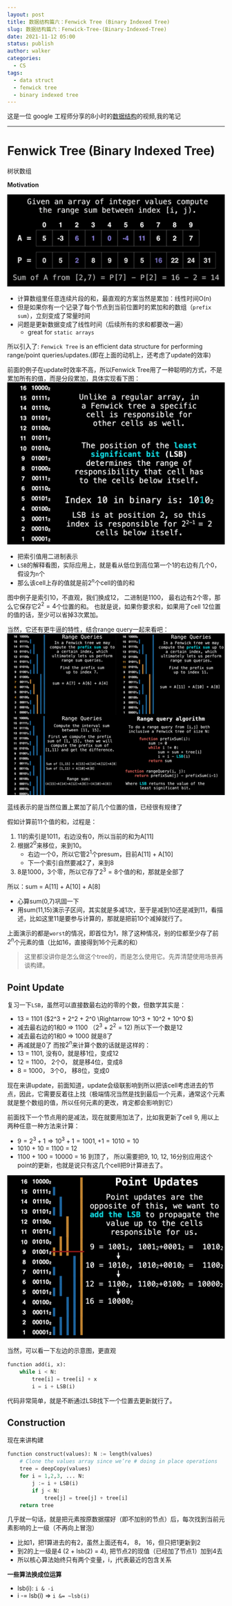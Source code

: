 ```yaml
---
layout: post
title: 数据结构篇六：Fenwick Tree (Binary Indexed Tree)
slug: 数据结构篇六：Fenwick-Tree-(Binary-Indexed-Tree)
date: 2021-11-12 05:00
status: publish
author: walker
categories: 
  - CS
tags:
  - data struct
  - fenwick tree
  - binary indexed tree
---
```


这是一位 google 工程师分享的8小时的[数据结构](https://www.youtube.com/watch?v=RBSGKlAvoiM)的视频,我的笔记

-----

# Fenwick Tree (Binary Indexed Tree)

树状数组

**Motivation**

![](../assets/1859625-cb667ca0d52fbf56.png)

* 计算数组里任意连续片段的和，最直观的方案当然是累加：线性时间O(n)
* 但是如果你有一个记录了每个节点到当前位置时的累加和的数组（`prefix sum`），立刻变成了常量时间
* 问题是更新数据变成了线性时间（后续所有的求和都要改一遍）
    * great for `static arrays`

所以引入了:
`Fenwick Tree` is an efficient data structure for performing range/point queries/updates.(即在上面的动机上，还考虑了update的效率)

前面的例子在update时效率不高，所以Fenwick Tree用了一种聪明的方式，不是累加所有的值，而是分段累加，具体实现看下图：
![](../assets/1859625-2917913fd143f6b8.png)

* 把索引值用二进制表示
* `LSB`的解释看图，实际应用上，就是看从低位到高位第一个1的右边有几个0，假设为`n`个
* 那么该cell上存的值就是前$2^n$个cell的值的和

图中例子是索引10，不直观，我们换成12， 二进制是1100， 最右边有2个零，那么它保存它$2^2=4$个位置的和。
也就是说，如果你要求和，如果用了cell 12位置的值的话，至少可以省掉3次累加。

当然，它还有更牛逼的特性，结合range query一起来看吧：
![](../assets/1859625-f7a5660ce53dd6d3.png)

蓝线表示的是当然位置上累加了前几个位置的值，已经很有规律了

假如计算前11个值的和，过程是：
1. 11的索引是1011，右边没有0，所以当前的和为A[11]
2. 根据$2^0$来移位，来到10。
    * 右边一个0，所以它管$2^1$个presum，目前A[11] + A[10]
    * 下一个索引自然要减2了，来到8
3. 8是1000，3个零，所以它存了$2^3=8$个值的和，那就是全部了

所以：sum = A[11] + A[10] + A[8]

* 心算sum(0,7)巩固一下
* 用sum(11,15)演示子区间，其实就是多减1次，至于是减到10还是减到11，看描述，比如这里11是要参与计算的，那就是把前10个减掉就行了。

上面演示的都是`worst`的情况，即首位为1，除了这种情况，别的位都至少存了前$2^n$个元素的值（比如16，直接得到16个元素的和）

> 这里都没讲你是怎么做这个tree的，而是怎么使用它。先弄清楚使用场景再谈构建。

## Point Update

复习一下`LSB`，虽然可以直接数最右边的零的个数，但数学其实是：
* 13 = 1101 ($2^3 + 2^2 + 2^0 \Rightarrow 10^3 + 10^2 + 10^0 $)
* 减去最右边的1和0 => 1100 （$2^3+2^2=12$) 所以下一个数是12
* 减去最右边的1和0 => 1000 就是8了
* 再减就是0了
而按$2^n$来计算个数的话就是这样的：
* 13 = 1101, 没有0，就是移1位，变成12
* 12 = 1100， 2个0， 就是移4位，变成8
* 8 = 1000， 3个0， 移8位，变成0

现在来讲update，前面知道，update会级联影响到所以把该cell考虑进去的节点，因此，它需要反着往上找（极端情况当然是找到最后一个元素，通常这个元素就是整个数组的值，所以任何元素的更改，肯定都会影响到它）

前面找下一个节点用的是减法，现在就要用加法了，比如我更新了cell 9, 用以上两种任意一种方法来计算：
* $9 = 2^3 + 1 \Rightarrow 10^3 + 1 = 1001, +1 = 1010 = 10$
* 1010 + 10 = 1100 = 12
* 1100 + 100 = 10000 = 16 到顶了，
所以需要把9, 10, 12, 16分别应用这个point的更新，也就是说只有这几个cell把9计算进去了。

![](../assets/1859625-5c481cd5c7dfd9bc.png)

当然，可以看一下左边的示意图，更直观

```python
function add(i, x): 
    while i < N:
        tree[i] = tree[i] + x 
        i = i + LSB(i)
```
代码非常简单，就是不断通过LSB找下一个位置去更新就行了。

## Construction

现在来讲构建
```python
function construct(values): N := length(values)
    # Clone the values array since we’re # doing in place operations
    tree = deepCopy(values)
    for i = 1,2,3, ... N:
        j := i + LSB(i)
        if j < N:
            tree[j] = tree[j] + tree[i]
    return tree
```

几乎就一句话，就是把元素按原数据摆好（即不加别的节点）后，每次找到当前元素影响的上一级（不再向上冒泡）
* 比如1，把1算进去的有2，虽然上面还有4， 8， 16，但只把1更新到2
* 到2的上一级是4 (2 + lsb(2) = 4), 把节点2的现值（已经加了节点1）加到4去
* 所以核心算法始终只有两个变量，i，j代表最近的包含关系

**一些算法换成位运算**
* lsb(i): `i & -i`
* i -= lsb(i) => `i &= ~lsb(i)`
